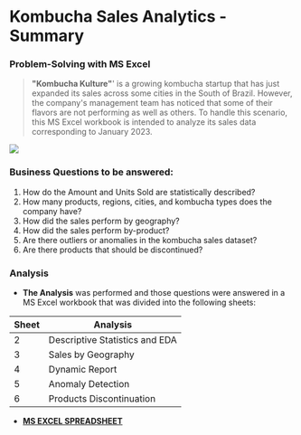 # **Kombucha Sales Analytics - Summary**
### Problem-Solving with MS Excel

> **"Kombucha Kulture"**' is a growing kombucha startup that has just expanded its sales across some cities in the South of Brazil. However, the company's management team has noticed that some of their flavors are not performing as well as others. To handle this scenario, this MS Excel workbook is intended to analyze its sales data corresponding to January 2023. 

<p aling="center">
 <img src="https://github.com/OviedoVR/ENGLISH-Portfolio/blob/main/images/Statistics-and-EDA.png"/>
  </p>

### **Business Questions to be answered:**
							
1. How do the Amount and Units Sold are statistically described?
2. How many products, regions, cities, and kombucha types does the company have?
3. How did the sales perform by geography?
4. How did the sales perform by-product?
5. Are there outliers or anomalies in the kombucha sales dataset?
6. Are there products that should be discontinued?				

### Analysis

* **The Analysis** was performed and those questions were answered in a MS Excel workbook that was divided into the following sheets:

| Sheet	| Analysis |
|-------|----------|
| 2 	| Descriptive Statistics and EDA |
| 3 	| Sales by Geography |
| 4 	| Dynamic Report |
| 5 	| Anomaly Detection |
| 6 	| Products Discontinuation |


* [**MS EXCEL SPREADSHEET**](https://github.com/OviedoVR/ENGLISH-Data-Analyst-Portfolio/blob/main/Kombucha-Sales-Analytics/dataset_Kombucha_Sales_Jan2023.xlsx)
